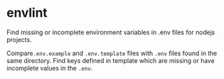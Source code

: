 # envlint
Find missing or incomplete environment variables in .env files for nodejs projects.

Compare`.env.example` and `.env.template` files with `.env` files found in the same directory. Find keys defined in template which are missing or have incomplete values in the `.env`.
